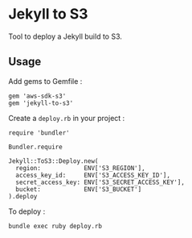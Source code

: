 # Jekyll to S3

Tool to deploy a Jekyll build to S3.

## Usage

Add gems to Gemfile :

    gem 'aws-sdk-s3'
    gem 'jekyll-to-s3'

Create a `deploy.rb` in your project :

    require 'bundler'
    
    Bundler.require
    
    Jekyll::ToS3::Deploy.new(
      region:            ENV['S3_REGION'],
      access_key_id:     ENV['S3_ACCESS_KEY_ID'],
      secret_access_key: ENV['S3_SECRET_ACCESS_KEY'],
      bucket:            ENV['S3_BUCKET']
    ).deploy

To deploy :

    bundle exec ruby deploy.rb
